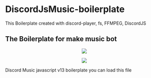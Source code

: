 # DiscordJsMusic-boilerplate
<p>This Boilerplate created with discord-player, fs, FFMPEG, DiscordJS
<h2>The Boilerplate for make music bot</h2>

<p align="center">
<img  src="https://i.ibb.co/G5twSYP/discord-Js-Music.jpg"/>
</p>

<p align="center">
  <img  src="https://i.ibb.co/f4cm0QN/discord-Js-Music2.jpg"/>
 </p>

Discord Music javascript v13 boilerplate
you can load this file
